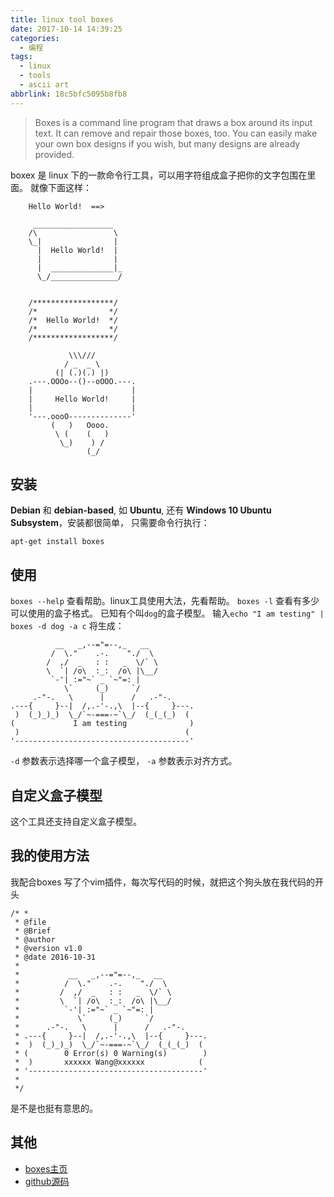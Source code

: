```yaml
---
title: linux tool boxes
date: 2017-10-14 14:39:25
categories:
  - 编程
tags:
  - linux
  - tools
  - ascii art
abbrlink: 18c5bfc5095b8fb8
---
```


> Boxes is a command line program that draws a box around its input text. It can remove and repair those boxes, too. You can easily make your own box designs if you wish, but many designs are already provided.

boxex 是 linux 下的一款命令行工具，可以用字符组成盒子把你的文字包围在里面。
就像下面这样：

```
    Hello World!  ==>

     __________________
    /\                 \  
    \_|                |  
      |  Hello World!  |  
      |                |  
      |  ______________|_ 
      \_/_______________/
    
    
    /******************/
    /*                */
    /*  Hello World!  */
    /*                */
    /******************/
     
             \\\///
            / _  _ \
          (| (.)(.) |)
    .---.OOOo--()--oOOO.---.
    |                      |
    |     Hello World!     |
    |                      |
    '---.oooO--------------'
         (   )   Oooo.
          \ (    (   )
           \_)    ) /
                 (_/

```
    

安装
-----------------------

**Debian** 和 **debian-based**, 如 **Ubuntu**, 还有 **Windows 10 Ubuntu Subsystem**，安装都很简单，
只需要命令行执行： 

`apt-get install boxes`

使用
-----------------------

`boxes --help`  查看帮助。linux工具使用大法，先看帮助。
`boxes -l`  查看有多少可以使用的盒子格式。 已知有个叫`dog`的盒子模型。
输入`echo "I am testing" | boxes -d dog -a c` 将生成：
```
          __   _,--="=--,_   __
         /  \."    .-.    "./  \
        /  ,/  _   : :   _  \/` \
        \  `| /o\  :_:  /o\ |\__/
         `-'| :="~` _ `~"=: |
            \`     (_)     `/
     .-"-.   \      |      /   .-"-.
.---{     }--|  /,.-'-.,\  |--{     }---.
 )  (_)_)_)  \_/`~-===-~`\_/  (_(_(_)  (
(             I am testing              )
 )                                     (
'---------------------------------------'
```
`-d` 参数表示选择哪一个盒子模型，
`-a` 参数表示对齐方式。

自定义盒子模型
-------------------

这个工具还支持自定义盒子模型。

我的使用方法
-------------------

我配合boxes 写了个vim插件，每次写代码的时候，就把这个狗头放在我代码的开头

```
/* * 
 * @file 
 * @Brief  
 * @author                                                                                                                       
 * @version v1.0
 * @date 2016-10-31
 *
 *           __   _,--="=--,_   __
 *          /  \."    .-.    "./  \
 *         /  ,/  _   : :   _  \/` \
 *         \  `| /o\  :_:  /o\ |\__/
 *          `-'| :="~` _ `~"=: |
 *             \`     (_)     `/
 *      .-"-.   \      |      /   .-"-.
 * .---{     }--|  /,.-'-.,\  |--{     }---.
 *  )  (_)_)_)  \_/`~-===-~`\_/  (_(_(_)  (
 * (        0 Error(s) 0 Warning(s)        )
 *  )       xxxxxx Wang@xxxxxx            (
 * '---------------------------------------'            
 *                     
 */
```

是不是也挺有意思的。

其他
-----------------

* [boxes主页](http://boxes.thomasjensen.com/)
* [github源码](https://github.com/ascii-boxes/boxes)

